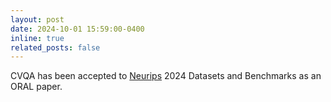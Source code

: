 ```yaml
---
layout: post
date: 2024-10-01 15:59:00-0400
inline: true
related_posts: false
---
```


CVQA has been accepted to [Neurips](https://neurips.cc/virtual/2024/oral/98024) 2024 Datasets and Benchmarks as an ORAL paper.
